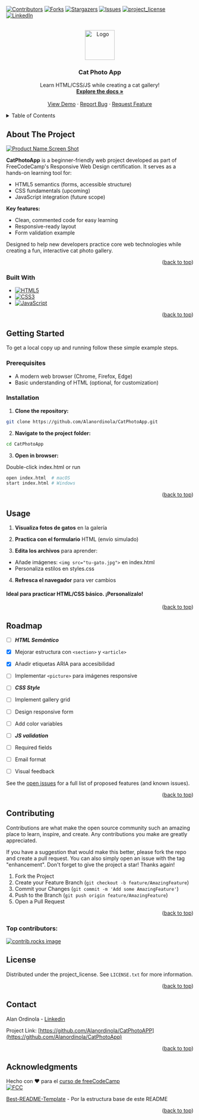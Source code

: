[![Contributors][contributors-shield]][contributors-url]
[![Forks][forks-shield]][forks-url]
[![Stargazers][stars-shield]][stars-url]
[![Issues][issues-shield]][issues-url]
[![project_license][license-shield]][license-url]
[![LinkedIn][linkedin-shield]][linkedin-url]



<!-- PROJECT LOGO -->
<br />
<div align="center">
  <a href="https://github.com/Alanordinola/CatPhotoApp">
    <img src="images/Logo.jpg" alt="Logo" width="80" height="80">
  </a>

<h3 align="center">Cat Photo App</h3>

  <p align="center">
    Learn HTML/CSS/JS while creating a cat gallery!
    <br />
    <a href="https://github.com/Alanordinola/CatPhotoApp"><strong>Explore the docs »</strong></a>
    <br />
    <br />
    <a href="https://github.com/Alanordinola/CatPhotoApp">View Demo</a>
    &middot;
    <a href="https://github.com/Alanordinola/CatPhotoApp/issues/new?labels=bug&template=bug-report---.md">Report Bug</a>
    &middot;
    <a href="https://github.com/Alanordinola/CatPhotoApp/issues/new?labels=enhancement&template=feature-request---.md">Request Feature</a>
  </p>
</div>



<!-- TABLE OF CONTENTS -->
<details>
  <summary>Table of Contents</summary>
  <ol>
    <li>
      <a href="#about-the-project">About The Project</a>
      <ul>
        <li><a href="#built-with">Built With</a></li>
      </ul>
    </li>
    <li>
      <a href="#getting-started">Getting Started</a>
      <ul>
        <li><a href="#prerequisites">Prerequisites</a></li>
        <li><a href="#installation">Installation</a></li>
      </ul>
    </li>
    <li><a href="#usage">Usage</a></li>
    <li><a href="#roadmap">Roadmap</a></li>
    <li><a href="#contributing">Contributing</a></li>
    <li><a href="#license">License</a></li>
    <li><a href="#contact">Contact</a></li>
    <li><a href="#acknowledgments">Acknowledgments</a></li>
  </ol>
</details>



<!-- ABOUT THE PROJECT -->
## About The Project

[![Product Name Screen Shot][product-screenshot]](https://example.com)

**CatPhotoApp** is a beginner-friendly web project developed as part of FreeCodeCamp's Responsive Web Design certification. It serves as a hands-on learning tool for:

- HTML5 semantics (forms, accessible structure)
- CSS fundamentals (upcoming)
- JavaScript integration (future scope)

**Key features:**

- Clean, commented code for easy learning
- Responsive-ready layout
- Form validation example

Designed to help new developers practice core web technologies while creating a fun, interactive cat photo gallery.

<p align="right">(<a href="#readme-top">back to top</a>)</p>


### Built With

* [![HTML5][HTML5-shield]][HTML5-url]
* [![CSS3][CSS3-shield]][CSS3-url]
* [![JavaScript][JavaScript-shield]][JavaScript-url]

<p align="right">(<a href="#readme-top">back to top</a>)</p>



<!-- GETTING STARTED -->
## Getting Started

To get a local copy up and running follow these simple example steps.

### Prerequisites
  
- A modern web browser (Chrome, Firefox, Edge)
- Basic understanding of HTML (optional, for customization)

### Installation

1. **Clone the repository:**

 ```sh
git clone https://github.com/Alanordinola/CatPhotoApp.git
```
2. **Navigate to the project folder:**
```sh
cd CatPhotoApp
```
3. **Open in browser:**

Double-click index.html or run
```bash
open index.html  # macOS
start index.html # Windows
```

<p align="right">(<a href="#readme-top">back to top</a>)</p>



<!-- USAGE EXAMPLES -->
## Usage

1. **Visualiza fotos de gatos** en la galería

2. **Practica con el formulario** HTML (envío simulado)

3. **Edita los archivos** para aprender:

- Añade imágenes: `<img src="tu-gato.jpg">` en index.html
- Personaliza estilos en styles.css

4. **Refresca el navegador** para ver cambios

#### Ideal para practicar HTML/CSS básico. ¡Personalízalo!


<p align="right">(<a href="#readme-top">back to top</a>)</p>



<!-- ROADMAP -->
## Roadmap

- [ ]  ***HTML Semántico***
  - [x] Mejorar estructura con `<section>` y `<article>`
  - [x] Añadir etiquetas ARIA para accesibilidad
  - [ ] Implementar `<picture>` para imágenes responsive
- [ ]  ***CSS Style***
  - [ ]  Implement gallery grid
  - [ ]  Design responsive form
  - [ ]  Add color variables
  
- [ ]  ***JS validation***
  - [ ]  Required fields
  - [ ]  Email format
  - [ ]  Visual feedback


See the [open issues](https://github.com/Alanordinola/CatPhotoApp/issues) for a full list of proposed features (and known issues).

<p align="right">(<a href="#readme-top">back to top</a>)</p>



<!-- CONTRIBUTING -->
## Contributing

Contributions are what make the open source community such an amazing place to learn, inspire, and create. Any contributions you make are greatly appreciated.

If you have a suggestion that would make this better, please fork the repo and create a pull request. You can also simply open an issue with the tag "enhancement". Don't forget to give the project a star! Thanks again!

1. Fork the Project
2. Create your Feature Branch (`git checkout -b feature/AmazingFeature`)
3. Commit your Changes (`git commit -m 'Add some AmazingFeature'`)
4. Push to the Branch (`git push origin feature/AmazingFeature`)
5. Open a Pull Request

<p align="right">(<a href="#readme-top">back to top</a>)</p>

### Top contributors:

<a href="https://github.com/Alanordinola/CatPhoyoApp/graphs/contributors">
  <img src="https://contrib.rocks/image?repo=Alanordinola/CatPhotoApp" alt="contrib.rocks image" />
</a>



<!-- LICENSE -->
## License

Distributed under the project_license. See `LICENSE.txt` for more information.

<p align="right">(<a href="#readme-top">back to top</a>)</p>



<!-- CONTACT -->
## Contact

Alan Ordinola - [Linkedin](https://www.linkedin.com/in/alan-ordinola-10026a196/)

Project Link: [https://github.com/Alanordinola/CatPhotoAPP](https://github.com/Alanordinola/CatPhotoApp)

<p align="right">(<a href="#readme-top">back to top</a>)</p>



<!-- ACKNOWLEDGMENTS -->
## Acknowledgments

Hecho con ❤️ para el [curso de freeCodeCamp](https://www.freecodecamp.org/learn/2022/responsive-web-design/)  
[![FCC](https://img.shields.io/badge/🚀_Estudiando_en_FCC-0A0A23)](https://www.freecodecamp.org/)

[Best-README-Template](https://github.com/othneildrew/Best-README-Template) - Por la estructura base de este README

<p align="right">(<a href="#readme-top">back to top</a>)</p>




<!-- MARKDOWN LINKS & IMAGES -->
<!-- https://www.markdownguide.org/basic-syntax/#reference-style-links -->
[contributors-shield]: https://img.shields.io/github/contributors/Alanordinola/CatPhotoApp.svg?style=for-the-badge&color=green
[contributors-url]: https://github.com/Alanordinola/CatPhotoApp/graphs/contributors
[forks-shield]: https://img.shields.io/github/forks/Alanordinola/CatPhotoApp.svg?style=for-the-badge&color=blue
[forks-url]: https://github.com/Alanordinola/CatPhotoApp/network/members
[stars-shield]: https://img.shields.io/github/stars/Alanordinola/CatPhotoApp.svg?style=for-the-badge&color=yellow
[stars-url]: https://github.com/Alanordinola/CatPhotoApp/stargazers
[issues-shield]: https://img.shields.io/github/issues/Alanordinola/CatPhotoApp.svg?style=for-the-badge&color=red
[issues-url]: https://github.com/Alanordinola/CatPhotoApp/issues
[license-shield]: https://img.shields.io/github/license/Alanordinola/CatPhotoApp.svg?style=for-the-badge&color=green
[license-url]: https://github.com/Alanordinola/CatPhotoApp/blob/main/LICENSE.txt
[linkedin-shield]: https://img.shields.io/badge/-LinkedIn-black.svg?style=for-the-badge&logo=linkedin&colorB=0A66C2
[linkedin-url]: https://www.linkedin.com/in/alan-ordinola-10026a196/
[product-screenshot]: images/screenshot.jpg
[Next.js]: https://img.shields.io/badge/next.js-000000?style=for-the-badge&logo=nextdotjs&logoColor=white
[Next-url]: https://nextjs.org/
[React.js]: https://img.shields.io/badge/React-20232A?style=for-the-badge&logo=react&logoColor=61DAFB
[React-url]: https://reactjs.org/
[Vue.js]: https://img.shields.io/badge/Vue.js-35495E?style=for-the-badge&logo=vuedotjs&logoColor=4FC08D
[Vue-url]: https://vuejs.org/
[Angular.io]: https://img.shields.io/badge/Angular-DD0031?style=for-the-badge&logo=angular&logoColor=white
[Angular-url]: https://angular.io/
[Svelte.dev]: https://img.shields.io/badge/Svelte-4A4A55?style=for-the-badge&logo=svelte&logoColor=FF3E00
[Svelte-url]: https://svelte.dev/
[Laravel.com]: https://img.shields.io/badge/Laravel-FF2D20?style=for-the-badge&logo=laravel&logoColor=white
[Laravel-url]: https://laravel.com
[Bootstrap.com]: https://img.shields.io/badge/Bootstrap-563D7C?style=for-the-badge&logo=bootstrap&logoColor=white
[Bootstrap-url]: https://getbootstrap.com
[JQuery.com]: https://img.shields.io/badge/jQuery-0769AD?style=for-the-badge&logo=jquery&logoColor=white
[JQuery-url]: https://jquery.com 
[HTML5-shield]: https://img.shields.io/badge/HTML5-E34F26?style=for-the-badge&logo=html5&logoColor=white
[HTML5-url]: https://developer.mozilla.org/en-US/docs/Web/HTML
[CSS3-shield]: https://img.shields.io/badge/CSS3-1572B6?style=for-the-badge&logo=css3&logoColor=white
[CSS3-url]: https://developer.mozilla.org/en-US/docs/Web/CSS
[JavaScript-shield]: https://img.shields.io/badge/JavaScript-F7DF1E?style=for-the-badge&logo=javascript&logoColor=black
[JavaScript-url]: https://developer.mozilla.org/en-US/docs/Web/JavaScript

